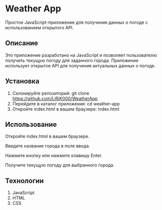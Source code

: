 # Weather App

Простое JavaScript-приложение для получения данных о погоде с использованием открытого API.

## Описание

Это приложение разработано на JavaScript и позволяет пользователю получить текущую погоду для заданного города. Приложение использует открытое API для получения актуальных данных о погоде.

## Установка

1. Склонируйте репозиторий:
   git clone https://github.com/LiRiK000/WeatherApp
2. Перейдите в каталог приложения:
  cd weather-app
3. Откройте index.html в вашем браузере:
  index.html
## Использование
Откройте index.html в вашем браузере.

Введите название города в поле ввода.

Нажмите кнопку или нажмите клавишу Enter.

Получите текущую погоду для выбранного города.

## Технологии
1. JavaScript
2. HTML
3. CSS
